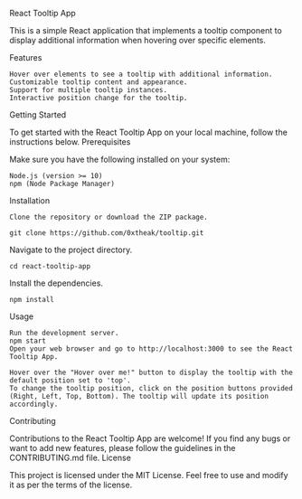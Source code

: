 React Tooltip App

This is a simple React application that implements a tooltip component to display additional information when hovering over specific elements.

Features

    Hover over elements to see a tooltip with additional information.
    Customizable tooltip content and appearance.
    Support for multiple tooltip instances.
    Interactive position change for the tooltip.

Getting Started

To get started with the React Tooltip App on your local machine, follow the instructions below.
Prerequisites

Make sure you have the following installed on your system:

    Node.js (version >= 10)
    npm (Node Package Manager)

Installation

    Clone the repository or download the ZIP package.

    git clone https://github.com/0xtheak/tooltip.git

Navigate to the project directory.

    cd react-tooltip-app

Install the dependencies.


    npm install

Usage

    Run the development server.
    npm start
    Open your web browser and go to http://localhost:3000 to see the React Tooltip App.

    Hover over the "Hover over me!" button to display the tooltip with the default position set to 'top'.
    To change the tooltip position, click on the position buttons provided (Right, Left, Top, Bottom). The tooltip will update its position accordingly.



Contributing

Contributions to the React Tooltip App are welcome! If you find any bugs or want to add new features, please follow the guidelines in the CONTRIBUTING.md file.
License

This project is licensed under the MIT License. Feel free to use and modify it as per the terms of the license.